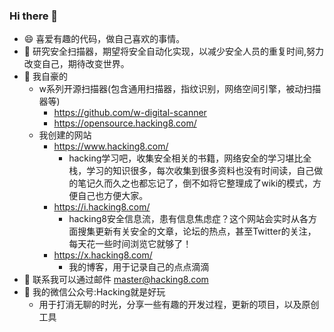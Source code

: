 ### Hi there 👋

<!--
**boy-hack/boy-hack** is a ✨ _special_ ✨ repository because its `README.md` (this file) appears on your GitHub profile.

Here are some ideas to get you started:

- 🔭 I’m currently working on ...
- 🌱 I’m currently learning ...
- 👯 I’m looking to collaborate on ...
- 🤔 I’m looking for help with ...
- 💬 Ask me about ...
- 📫 How to reach me: ...
- 😄 Pronouns: ...
- ⚡ Fun fact: ...
-->
- 😄 喜爱有趣的代码，做自己喜欢的事情。
- 🔭 研究安全扫描器，期望将安全自动化实现，以减少安全人员的重复时间,努力改变自己，期待改变世界。
- 🤔 我自豪的
  - w系列开源扫描器(包含通用扫描器，指纹识别，网络空间引擎，被动扫描器等)
    - https://github.com/w-digital-scanner
    - https://opensource.hacking8.com/
  - 我创建的网站
    - https://www.hacking8.com/
      - hacking学习吧，收集安全相关的书籍，网络安全的学习堪比全栈，学习的知识很多，每次收集到很多资料也没有时间读，自己做的笔记久而久之也都忘记了，倒不如将它整理成了wiki的模式，方便自己也方便大家。
    - https://i.hacking8.com/
      - hacking8安全信息流，患有信息焦虑症？这个网站会实时从各方面搜集更新有关安全的文章，论坛的热点，甚至Twitter的关注，每天花一些时间浏览它就够了！
    - https://x.hacking8.com/
      - 我的博客，用于记录自己的点点滴滴
- 💬 联系我可以通过邮件 master@hacking8.com
- 🌱 我的微信公众号:Hacking就是好玩
  - 用于打消无聊的时光，分享一些有趣的开发过程，更新的项目，以及原创工具
